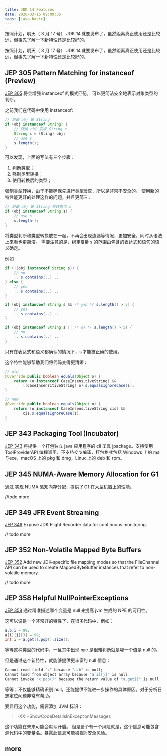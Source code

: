 ```yaml
---
title: JDK 14 Features
date: 2020-03-16 09:09:35
tags: [java-basic]
---
```


按照计划，明天（ 3 月 17 号） JDK 14 就要发布了，虽然距离真正使用还是比较远，但事先了解一下新特性还是比较好的，

<!-- more -->

按照计划，明天（ 3 月 17 号） JDK 14 就要发布了，虽然距离真正使用还是比较远，但事先了解一下新特性还是比较好的。

## JEP 305 Pattern Matching for instanceof (Preview)

[JEP 305](https://openjdk.java.net/jeps/305) 将会增强 instanceof 的模式匹配。
可以更简洁安全地表示对象类型的判断。

之前我们在代码中使用 instanceof:

```java
// 测试 obj 是 String
if (obj instanceof String) {
    // 转换 obj 变成 String s
    String s = (Sting) obj;
    // use s
    s.length();
}
```

可以发现，上面的写法有三个步骤：

1. 判断类型；
2. 强制类型转换；
3. 使用转换后的类型；

强制类型转换，由于不能确保先进行类型检查，所以是非常不安全的。
使用新的特性能更好的处理这样的问题，并且更简洁：

```java
// 测试 obj 是 String 并转换为 s
if (obj instanceof String s) {
    // use s
    s.length();
}
```

将类型判断和类型转换放在一起，不再会出现遗漏等情况，更加安全，同时从语法上来看也更简洁。
需要注意的是，绑定变量 s 的范围由包含的表达式和语句的语义确定。

例如

```java
if (!(obj instanceof String s)) {
    // no
    .. s.contains(..) ..
} else {
    // yes
    .. s.contains(..) ..
}

if (obj instanceof String s && /* yes */ s.length() > 5) {
    // yes
    .. s.contains(..) ..
}

if (obj instanceof String s || /* no */ s.length() > 5) {
    // no
    .. s.contains(..) ..
}
```

只有在表达式和语义都确认的情况下，s 才能被正确的使用。

这个特性能够帮助我们将代码变得更清晰：

```java
// old
@Override public boolean equals(Object o) {
    return (o instanceof CaseInsensitiveString) &&
        ((CaseInsensitiveString) o).s.equalsIgnoreCase(s);
}

// new
@Override public boolean equals(Object o) {
    return (o instanceof CaseInsensitiveString cis) &&
        cis.s.equalsIgnoreCase(s);
}
```

## JEP 343 Packaging Tool (Incubator)

[JEP 343](https://openjdk.java.net/jeps/343) 将提供一个打包独立 java 应用程序的 cli 工具 jpackage。支持使用 ToolProviderAPI 编程调用，不支持交叉编译，打包格式包括 Windows 上的 msi 与exe，macOS 上的 pkg 和 dmg，Linux 上的 deb 和 rpm。

## JEP 345 NUMA-Aware Memory Allocation for G1

通过 实现 NUMA 感知内存分配，提供了 G1 在大型机器上的性能。

//todo more

## JEP 349 JFR Event Streaming

[JEP 349](https://openjdk.java.net/jeps/349) Expose JDK Flight Recorder data for continuous monitoring.

// todo more

## JEP 352 Non-Volatile Mapped Byte Buffers

[JEP 352](https://openjdk.java.net/jeps/352) Add new JDK-specific file mapping modes so that the FileChannel API can be used to create MappedByteBuffer instances that refer to non-volatile memory.

// todo more

## JEP 358 Helpful NullPointerExceptions

[JEP 358](https://openjdk.java.net/jeps/358) 通过精准描述哪个变量是 null 来提高 jvm 生成的 NPE 的可用性。

这可以说是一个非常好的特性了，在很多代码中，例如：

```java
a.b.i = 99;
a[i][j][3] = 99;
int i = a.get().pop().size();

```

等等这种类型的代码中，一旦其中出现 npe 是很难判断就是哪一个值是 null 的。

但是通过这个新特性，就能够提供更丰富的 null 信息：

```sh
Cannot read field "c" because "a.b" is null;
Cannot load from object array because "a[i][j]" is null
Cannot invoke "x.pop()" because the return value of "a.get()" is null
```

等等；不仅能够精确识别 null，还能提供不能进一步操作的具体原因。对于分析日志定位问题非常有帮助。

要启用这个功能，需要添加 JVM 标识：

> -XX:+ShowCodeDetailsInExceptionMessages

这个功能在未来可能会默认开启。
但是这个有一个风险就是，这个信息可能包含源代码中的变量名。暴露此信息可能被视为安全风险。

## more
